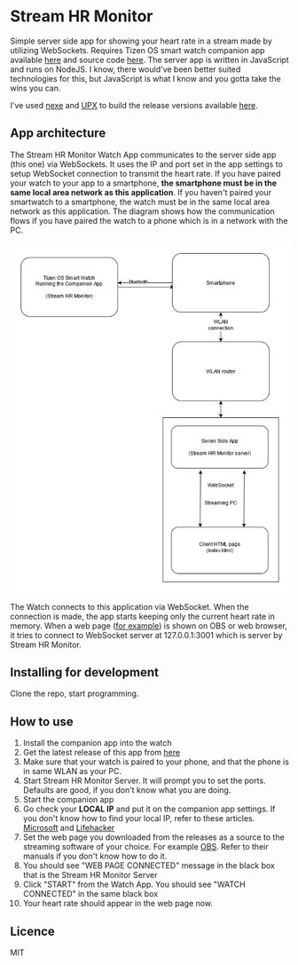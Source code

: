 # Stream HR Monitor

Simple server side app for showing your heart rate in a stream made by utilizing WebSockets. Requires Tizen OS smart watch companion app available [here](linkhere) and source code [here](linkhere). The server app is written in JavaScript and runs on NodeJS. I know, there would've been better suited technologies for this, but JavaScript is what I know and you gotta take the wins you can. 

I've used [nexe](https://github.com/nexe/nexe) and [UPX](https://upx.github.io/) to build the release versions available [here](linkhere).

## App architecture

The Stream HR Monitor Watch App communicates to the server side app (this one) via WebSockets. It uses the IP and port set in the app settings to setup WebSocket connection to transmit the heart rate. If you have paired your watch to your app to a smartphone, **the smartphone must be in the same local area network as this application**.  If you haven't paired your smartwatch to a smartphone, the watch must be in the same local area network as this application. The diagram shows how the communication flows if you have paired the watch to a phone which is in a network with the PC. 


![Diagram](./diagram.png)

The Watch connects to this application via WebSocket. When the connection is made, the app starts keeping only the current heart rate in memory. When a web page ([for example](./views/index.html)) is shown on OBS or web browser, it tries to connect to WebSocket server at 127.0.0.1:3001 which is server by Stream HR Monitor. 

## Installing for development 

Clone the repo, start programming. 

## How to use

1. Install the companion app into the watch
2. Get the latest release of this app from [here](linkhere)
3. Make sure that your watch is paired to your phone, and that the phone is in same WLAN as your PC.
4. Start Stream HR Monitor Server. It will prompt you to set the ports. Defaults are good, if you don't know what you are doing.
5. Start the companion app
6. Go check your **LOCAL IP** and put it on the companion app settings. If you don't know how to find your local IP, refer to these articles. [Microsoft](https://support.microsoft.com/en-us/windows/find-your-ip-address-in-windows-f21a9bbc-c582-55cd-35e0-73431160a1b9) and [Lifehacker](https://lifehacker.com/how-to-find-your-local-and-external-ip-address-5833108)
7. Set the web page you downloaded from the releases as a source to the streaming software of your choice. For example [OBS](https://obsproject.com). Refer to their manuals if you don't know how to do it. 
8. You should see "WEB PAGE CONNECTED" message in the black box that is the Stream HR Monitor Server
9. Click "START" from the Watch App. You should see "WATCH CONNECTED" in the same black box
10. Your heart rate should appear in the web page now. 

## Licence 

MIT